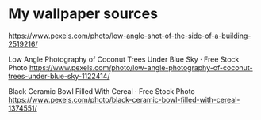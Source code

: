 # My wallpaper sources

https://www.pexels.com/photo/low-angle-shot-of-the-side-of-a-building-2519216/

Low Angle Photography of Coconut Trees Under Blue Sky · Free Stock Photo
https://www.pexels.com/photo/low-angle-photography-of-coconut-trees-under-blue-sky-1122414/

Black Ceramic Bowl Filled With Cereal · Free Stock Photo
https://www.pexels.com/photo/black-ceramic-bowl-filled-with-cereal-1374551/
